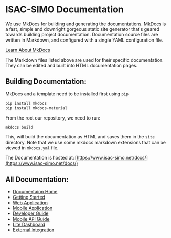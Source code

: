 # ISAC-SIMO Documentation
We use MkDocs for building and generating the documentations. MkDocs is a fast, simple and downright gorgeous static site generator that's geared towards building project documentation. Documentation source files are written in Markdown, and configured with a single YAML configuration file.

[Learn About MkDocs](https://www.mkdocs.org/)

The Markdown files listed above are used for their specific documentation. They can be edited and built into HTML documentation pages.

## Building Documentation:
MkDocs and a template need to be installed first using `pip`
```sh
pip install mkdocs
pip install mkdocs-material
```

From the root our repository, we need to run:
```sh
mkdocs build
```
This, will build the documentation as HTML and saves them in the `site` directory. Note that we use some mkdocs markdown extensions that can be viewed in `mkdocs.yml` file.

The Documentation is hosted at: [https://www.isac-simo.net/docs/](https://www.isac-simo.net/docs/)

## All Documentation:
- [Documentaion Home](https://www.isac-simo.net/docs/)
- [Getting Started](https://www.isac-simo.net/docs/getting-started/)
- [Web Application](https://www.isac-simo.net/docs/web-application/)
- [Mobile Application](https://www.isac-simo.net/docs/mobile-application/)
- [Developer Guide](https://www.isac-simo.net/docs/developer-guide/)
- [Mobile API Guide](https://www.isac-simo.net/docs/mobile-api-guide/)
- [Lite Dashboard](https://www.isac-simo.net/docs/lite-dashboard/)
- [External Integration](https://www.isac-simo.net/docs/integration/)
